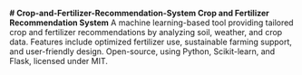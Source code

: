 <b># Crop-and-Fertilizer-Recommendation-System </b>
<b>Crop and Fertilizer Recommendation System</b> A machine learning-based tool providing tailored crop and fertilizer recommendations by analyzing soil, weather, and crop data. Features include optimized fertilizer use, sustainable farming support, and user-friendly design. Open-source, using Python, Scikit-learn, and Flask, licensed under MIT.
